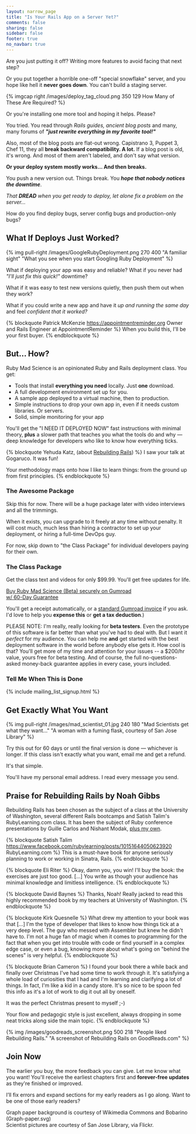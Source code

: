 ```yaml
---
layout: narrow_page
title: "Is Your Rails App on a Server Yet?"
comments: false
sharing: false
sidebar: false
footer: true
no_navbar: true
---
```

Are you just putting it off? Writing more features to avoid facing that next step?

Or you put together a horrible one-off "special snowflake" server, and you hope like
hell it <b>never goes down</b>. You can't build a staging server.

{% imgcap right /images/deploy_tag_cloud.png 350 129 How Many of These Are Required? %}

Or you're installing one more tool and hoping it helps. Please?

You tried. You read through <i>Rails guides,
ancient blog posts</i> and many, many forums of
<b><i>"just rewrite everything in my favorite tool!"</i></b>

Also, most of the blog posts are flat-out wrong. Capistrano 3, Puppet 3, Chef 11,
they all <b>break backward compatibility. A lot.</b> If a blog post is old,
it's wrong. And most of them aren't labeled, and don't say what version.

<b>Or your deploy system mostly works... And then breaks.</b>

You push a new
version out. Things break. You <i><b>hope that nobody notices the downtime</b></i>.

<i>That <b>DREAD</b> when you get ready to deploy, let alone fix a problem on the
server...</i>

How do you find deploy bugs, server config bugs and production-only bugs?



## What If Deploys Just Worked?

{% img pull-right /images/GoogleRubyDeployment.png 270 400 "A familiar sight" "What you see when you start Googling Ruby Deployment" %}

What if deploying your app was easy and reliable? What if you never had
<i>"I'll just fix this quick!"</i> downtime?

What if it was easy to test new versions quietly, then push them
out when they work?

What if you could write a new app and have it <i>up and running the
same day</i> and feel <i>confident that it worked?</i>

{% blockquote Patrick McKenzie https://appointmentreminder.org Owner and Rails Engineer at AppointmentReminder %}
When you build this, I'll be your first buyer.
{% endblockquote %}

## But... How?

Ruby Mad Science is an opinionated Ruby and Rails deployment class.
You get:

<ul>
  <li>Tools that install <b>everything you need</b> locally. Just <b>one</b> download.</li>
  <li>A full development environment set up for you.</li>
  <li>A sample app deployed to a virtual machine, then to production.</li>
  <li>Simple instructions to drop your own app in, even if it needs custom libraries. Or servers.</li>
  <li>Solid, simple monitoring for your app</li>
</ul>

You'll get the "I NEED IT DEPLOYED NOW" fast instructions with minimal theory, <b>plus</b> a
slower path that teaches you what the tools do and why &mdash;
deep knowledge for developers who like to know how everything ticks.

{% blockquote Yehuda Katz, (about <a href="http://rebuilding-rails.com">Rebuilding Rails</a>) %}
I saw your talk at Gogaruco. It was fun!

Your methodology maps onto how I like to learn things: from the ground up from first principles.
{% endblockquote %}

### The Awesome Package

Skip this for now. There will be a huge package later with video interviews and all the trimmings.

When it exists, you can upgrade to it freely at any time without penalty. It will cost much, much
less than hiring a contractor to set up your deployment, or hiring a full-time DevOps guy.

For now, skip down to "the Class Package" for individual developers paying for their own.

### The Class Package

Get the class text and videos for only $99.99. You'll get free updates for life.

<div class="text-center">
  <a href="https://gum.co/rubymadscience" class="btn btn-lg btn-warning buy-me-button">Buy Ruby Mad Science (Beta) securely on Gumroad<br/>w/ 60-Day Guarantee</a>
</div>

<p class="small">You'll get a receipt automatically, or a
  <a href="http://blog.gumroad.com/post/64055496293/your-receipt-is-in-the-bag-invoicing-for-buyers-and">standard Gumroad invoice</a>
  if you ask. I'd love to help you <b>expense this</b> or <b>get a tax deduction</b>.)</p>

<span class="text-danger">PLEASE NOTE:</span> I'm really, really looking for <b>beta testers</b>.
Even the prototype of this software is far better than what you've had to deal with. But
I want it <i>perfect</i> for my audience. You can help me <b>and</b> get started with the
best deployment software in the world before anybody else gets it. How cool is that? You'll
get more of my time and attention for your issues -- a $200/hr value, yours free for beta
testing. And of course, the full no-questions-asked money-back guarantee applies in every case, yours included.

<div class="panel panel-primary">
  <div class="panel-heading">
    <h3 class="panel-title">Tell Me When This is Done</h3>
  </div>
  <div class="panel-body">
    {% include mailing_list_signup.html %}
  </div>
</div>

## Get Exactly What You Want

{% img pull-right /images/mad_scientist_01.jpg 240 180 "Mad Scientists get what they want..." "A woman with a fuming flask, courtesy of San Jose Library" %}

Try this out for 60 days or until the final version is done &mdash; whichever is longer.
If this class isn't exactly what you want, email me and get a refund.

It's that simple.

You'll have my personal email address.  I read every message you send.

## Praise for Rebuilding Rails by Noah Gibbs

Rebuilding Rails has been chosen as the subject of a class at the University of Washington,
several different Rails bootcamps and Satish Talim's RubyLearning.com class. It has been
the subject of Ruby conference presentations by Guille Carlos and Nishant Modak,
<a href="https://www.youtube.com/watch?v=Uh5MYvNXt0A" target="_blank">plus my own</a>.

{% blockquote Satish Talim https://www.facebook.com/rubylearning/posts/10151644050623920 RubyLearning.com %}
This is a must-have book for anyone seriously planning to work or working in Sinatra, Rails.
{% endblockquote %}

{% blockquote Eli Riter %}
Okay, damn you, you win!  I'll buy the book: the exercises are just too
good. [...] You write as though your audience has minimal knowledge
and limitless intelligence.
{% endblockquote %}

{% blockquote David Baynes %}
Thanks, Noah! Really jacked to read this highly recommended book by my teachers
at University of Washington.
{% endblockquote %}

{% blockquote Kirk Quesnelle %}
What drew my attention to your book was that [...] I'm the type of
developer that likes to know how things tick at a very deep level.
The guy who messed with Assembler but knew he didn't have to. I'm not a huge
fan of magic when it comes to programming for the fact that when you get
into trouble with code or find yourself in a complex edge case, or even a
bug, knowing more about what's going on "behind the scenes" is very
helpful.
{% endblockquote %}

{% blockquote Brian Cameron %}
I found your book there a while back and finally over Christmas I've had
some time to work through it. It's satisfying a whole load of curiosities
that I had and I'm learning and clarifying a lot of things. In fact, I'm
like a kid in a candy store. It's so nice to be spoon fed this info as
it's a lot of work to dig it out all by oneself.

It was the perfect Christmas present to myself ;-)

Your flow and pedagogic style is just excellent, always dropping in some
neat tricks along side the main topic.
{% endblockquote %}


{% img /images/goodreads_screenshot.png 500 218 "People liked Rebuilding Rails." "A screenshot of Rebuilding Rails on GoodReads.com" %}

## Join Now

The earlier you buy, the more feedback you can give. Let me know what
you want! You'll receive the earliest chapters first and <b>forever-free updates</b> as
they're finished or improved.

I’ll fix errors and expand sections
for my early readers as I go along.  Want to be one of
those early readers?

<p class="small text-muted">Graph paper background is courtesy of Wikimedia Commons and Bobarino (Graph-paper.svg)<br/>
  Scientist pictures are courtesy of San Jose Library, via Flickr.
</p>
